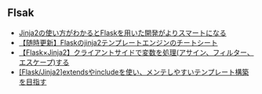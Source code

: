 ## Flsak
  - [Jinja2の使い方がわかるとFlaskを用いた開発がよりスマートになる](https://qiita.com/bookun/items/7ae5de21307d101b4759)
  - [【随時更新】Flaskのjinja2テンプレートエンジンのチートシート](https://tanuhack.com/jinja2-cheetsheet/)
  - [【Flask×Jinja2】クライアントサイドで変数を処理(アサイン、フィルター、エスケープ)する](https://tanuhack.com/jinja2-block/)
  - [[Flask/Jinja2]extendsやincludeを使い、メンテしやすいテンプレート構築を目指す](http://pixelbeat.jp/flask-jinja2-build-easy-to-maintenance-template-using-extends-and-include/)
  